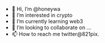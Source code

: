 - 👋 Hi, I’m @honeywa
- 👀 I’m interested in crypto
- 🌱 I’m currently learning web3
- 💞️ I’m looking to collaborate on ...
- 📫 How to reach me twitter@821pix.

<!---
honeywa/honeywa is a ✨ special ✨ repository because its `README.md` (this file) appears on your GitHub profile.
You can click the Preview link to take a look at your changes.
--->
